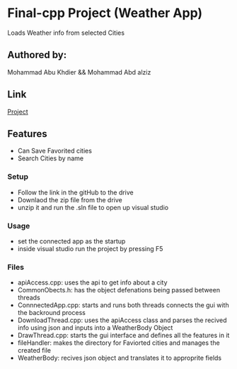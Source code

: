 # Final-cpp Project (Weather App)

Loads Weather info from selected Cities

## Authored by:
 Mohammad Abu Khdier  && Mohammad Abd alziz

## Link
[Project](https://postjceac-my.sharepoint.com/:f:/g/personal/mohammadabk_post_jce_ac_il/Eh27Ie6OAv5BkaGmCaDP6lYBzQZag-6iv1ObWFVO3ls70A)

 ## Features
 - Can Save Favorited cities
 - Search Cities by name

 ### Setup
- Follow the link in the gitHub to the drive
- Downlaod the zip file from the drive
- unzip it and run the .sln file to open up visual studio

### Usage
- set the connected app as the startup
- inside visual studio run the project by pressing F5

### Files
- apiAccess.cpp:  uses the api to get info about a city
- CommonObects.h: has the object defenations being passed between threads
- ConnnectedApp.cpp: starts and runs both threads connects the gui with the backround process
- DownloadThread.cpp: uses the apiAccess class and parses the recived info using json and inputs into a WeatherBody Object
- DrawThread.cpp: starts the gui interface and defines all the features in it
- fileHandler: makes the directory for Faviorted cities and manages the created file
- WeatherBody: recives json object and translates it to approprite fields
